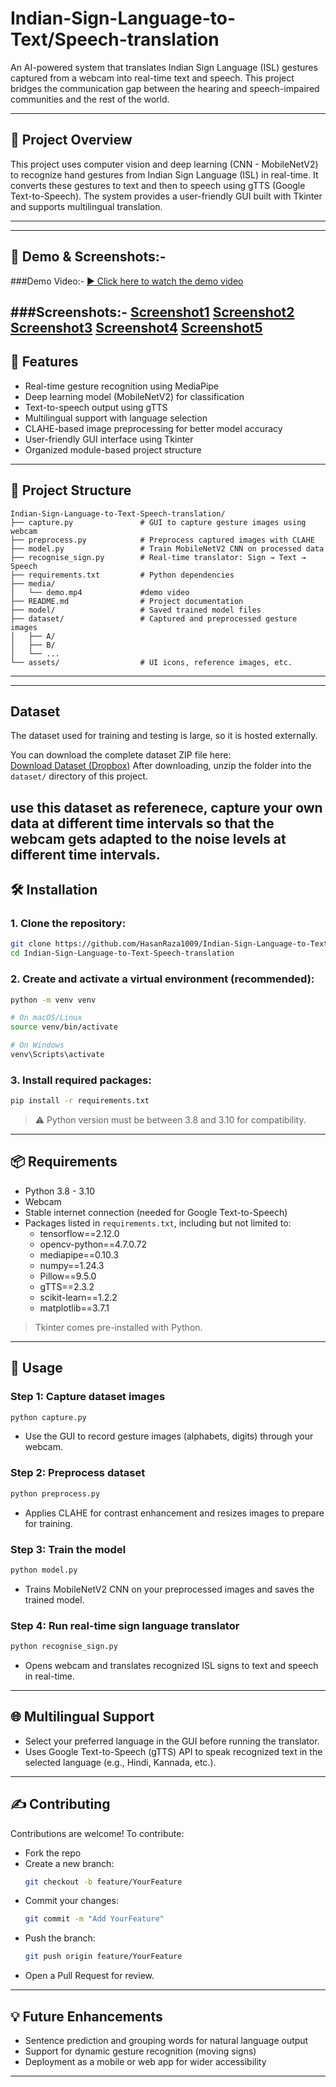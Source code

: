 # Indian-Sign-Language-to-Text/Speech-translation

An AI-powered system that translates Indian Sign Language (ISL) gestures captured from a webcam into real-time text and speech. This project bridges the communication gap between the hearing and speech-impaired communities and the rest of the world.

---

## 🚀 Project Overview

This project uses computer vision and deep learning (CNN - MobileNetV2) to recognize hand gestures from Indian Sign Language (ISL) in real-time. It converts these gestures to text and then to speech using gTTS (Google Text-to-Speech). The system provides a user-friendly GUI built with Tkinter and supports multilingual translation.

---
---
## 🎥 Demo & Screenshots:-
###Demo Video:-
[▶️ Click here to watch the demo video](https://github.com/HasanRaza1009/Indian-Sign-Language-to-Text-Speech-translation/blob/main/sign_to_speech.mp4)

###Screenshots:-
[Screenshot1](https://github.com/HasanRaza1009/Indian-Sign-Language-to-Text-Speech-translation/blob/main/screenshot1.jpg)
[Screenshot2](https://github.com/HasanRaza1009/Indian-Sign-Language-to-Text-Speech-translation/blob/main/screenshot2.jpg)
[Screenshot3](https://github.com/HasanRaza1009/Indian-Sign-Language-to-Text-Speech-translation/blob/main/screenshot3.jpg)
[Screenshot4](https://github.com/HasanRaza1009/Indian-Sign-Language-to-Text-Speech-translation/blob/main/screenshot4.jpg)
[Screenshot5](https://github.com/HasanRaza1009/Indian-Sign-Language-to-Text-Speech-translation/blob/main/screenshot5.jpg)
---

## 📌 Features

- Real-time gesture recognition using MediaPipe  
- Deep learning model (MobileNetV2) for classification  
- Text-to-speech output using gTTS  
- Multilingual support with language selection  
- CLAHE-based image preprocessing for better model accuracy  
- User-friendly GUI interface using Tkinter  
- Organized module-based project structure  

---

## 🧱 Project Structure

```
Indian-Sign-Language-to-Text-Speech-translation/
├── capture.py               # GUI to capture gesture images using webcam
├── preprocess.py            # Preprocess captured images with CLAHE
├── model.py                 # Train MobileNetV2 CNN on processed data
├── recognise_sign.py        # Real-time translator: Sign → Text → Speech
├── requirements.txt         # Python dependencies
├── media/
│   └── demo.mp4             #demo video
├── README.md                # Project documentation
├── model/                   # Saved trained model files
├── dataset/                 # Captured and preprocessed gesture images
│   ├── A/
│   ├── B/
│   └── ...
└── assets/                  # UI icons, reference images, etc.
```

---
---
## Dataset

The dataset used for training and testing is large, so it is hosted externally.

You can download the complete dataset ZIP file here:  
[Download Dataset (Dropbox)](https://www.dropbox.com/scl/fi/rogqgtx6myxkflxg6wb1e/dataset.zip?rlkey=uobxbnknwgrekbikchbro315h&st=qigcak5q&dl=0)
After downloading, unzip the folder into the `dataset/` directory of this project.

use this dataset as referenece, capture your own data at different time intervals so that the webcam gets adapted to the noise levels at different time intervals.
---

## 🛠️ Installation

### 1. Clone the repository:

```bash
git clone https://github.com/HasanRaza1009/Indian-Sign-Language-to-Text-Speech-translation.git
cd Indian-Sign-Language-to-Text-Speech-translation
```

### 2. Create and activate a virtual environment (recommended):

```bash
python -m venv venv

# On macOS/Linux
source venv/bin/activate

# On Windows
venv\Scripts\activate
```

### 3. Install required packages:

```bash
pip install -r requirements.txt
```

> ⚠️ Python version must be between 3.8 and 3.10 for compatibility.

---

## 📦 Requirements

- Python 3.8 - 3.10  
- Webcam  
- Stable internet connection (needed for Google Text-to-Speech)  
- Packages listed in `requirements.txt`, including but not limited to:  
  - tensorflow==2.12.0  
  - opencv-python==4.7.0.72  
  - mediapipe==0.10.3  
  - numpy==1.24.3  
  - Pillow==9.5.0  
  - gTTS==2.3.2  
  - scikit-learn==1.2.2  
  - matplotlib==3.7.1  

> Tkinter comes pre-installed with Python.

---

## 📸 Usage

### Step 1: Capture dataset images

```bash
python capture.py
```

- Use the GUI to record gesture images (alphabets, digits) through your webcam.

### Step 2: Preprocess dataset

```bash
python preprocess.py
```

- Applies CLAHE for contrast enhancement and resizes images to prepare for training.

### Step 3: Train the model

```bash
python model.py
```

- Trains MobileNetV2 CNN on your preprocessed images and saves the trained model.

### Step 4: Run real-time sign language translator

```bash
python recognise_sign.py
```

- Opens webcam and translates recognized ISL signs to text and speech in real-time.

---

## 🌐 Multilingual Support

- Select your preferred language in the GUI before running the translator.  
- Uses Google Text-to-Speech (gTTS) API to speak recognized text in the selected language (e.g., Hindi, Kannada, etc.).

---

## ✍️ Contributing

Contributions are welcome! To contribute:

- Fork the repo  
- Create a new branch:  
  ```bash
  git checkout -b feature/YourFeature
  ```
- Commit your changes:  
  ```bash
  git commit -m "Add YourFeature"
  ```
- Push the branch:  
  ```bash
  git push origin feature/YourFeature
  ```
- Open a Pull Request for review.

---

## 💡 Future Enhancements

- Sentence prediction and grouping words for natural language output  
- Support for dynamic gesture recognition (moving signs)  
- Deployment as a mobile or web app for wider accessibility

---

